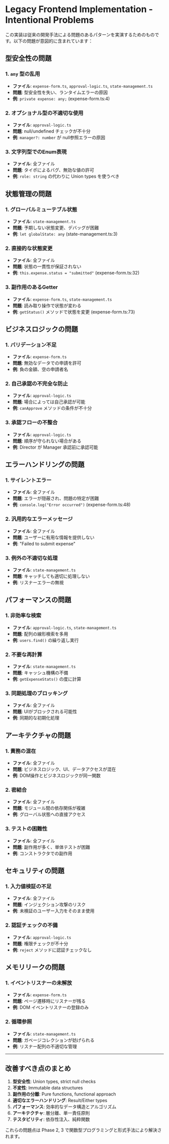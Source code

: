 # Legacy Frontend Implementation - Intentional Problems

この実装は従来の開発手法による問題のあるパターンを実演するためのものです。以下の問題が意図的に含まれています：

## 型安全性の問題

### 1. `any` 型の乱用
- **ファイル**: `expense-form.ts`, `approval-logic.ts`, `state-management.ts`
- **問題**: 型安全性を失い、ランタイムエラーの原因
- **例**: `private expense: any;` (expense-form.ts:4)

### 2. オプショナル型の不適切な使用
- **ファイル**: `approval-logic.ts`
- **問題**: null/undefined チェックが不十分
- **例**: `manager?: number` が null参照エラーの原因

### 3. 文字列型でのEnum表現
- **ファイル**: 全ファイル
- **問題**: タイポによるバグ、無効な値の許可
- **例**: `role: string` の代わりに Union types を使うべき

## 状態管理の問題

### 1. グローバルミューテブル状態
- **ファイル**: `state-management.ts`
- **問題**: 予期しない状態変更、デバッグが困難
- **例**: `let globalState: any` (state-management.ts:3)

### 2. 直接的な状態変更
- **ファイル**: 全ファイル
- **問題**: 状態の一貫性が保証されない
- **例**: `this.expense.status = "submitted"` (expense-form.ts:32)

### 3. 副作用のあるGetter
- **ファイル**: `expense-form.ts`, `state-management.ts`
- **問題**: 読み取り操作で状態が変わる
- **例**: `getStatus()` メソッドで状態を変更 (expense-form.ts:73)

## ビジネスロジックの問題

### 1. バリデーション不足
- **ファイル**: `expense-form.ts`
- **問題**: 無効なデータでの申請を許可
- **例**: 負の金額、空の申請者名

### 2. 自己承認の不完全な防止
- **ファイル**: `approval-logic.ts`
- **問題**: 場合によっては自己承認が可能
- **例**: `canApprove` メソッドの条件が不十分

### 3. 承認フローの不整合
- **ファイル**: `approval-logic.ts`
- **問題**: 順序が守られない場合がある
- **例**: Director が Manager 承認前に承認可能

## エラーハンドリングの問題

### 1. サイレントエラー
- **ファイル**: 全ファイル
- **問題**: エラーが隠蔽され、問題の特定が困難
- **例**: `console.log("Error occurred")` (expense-form.ts:48)

### 2. 汎用的なエラーメッセージ
- **ファイル**: 全ファイル
- **問題**: ユーザーに有用な情報を提供しない
- **例**: "Failed to submit expense"

### 3. 例外の不適切な処理
- **ファイル**: `state-management.ts`
- **問題**: キャッチしても適切に処理しない
- **例**: リスナーエラーの無視

## パフォーマンスの問題

### 1. 非効率な検索
- **ファイル**: `approval-logic.ts`, `state-management.ts`
- **問題**: 配列の線形検索を多用
- **例**: `users.find()` の繰り返し実行

### 2. 不要な再計算
- **ファイル**: `state-management.ts`
- **問題**: キャッシュ機構の不備
- **例**: `getExpenseStats()` の度に計算

### 3. 同期処理のブロッキング
- **ファイル**: 全ファイル
- **問題**: UIがブロックされる可能性
- **例**: 同期的な初期化処理

## アーキテクチャの問題

### 1. 責務の混在
- **ファイル**: 全ファイル
- **問題**: ビジネスロジック、UI、データアクセスが混在
- **例**: DOM操作とビジネスロジックが同一関数

### 2. 密結合
- **ファイル**: 全ファイル
- **問題**: モジュール間の依存関係が複雑
- **例**: グローバル状態への直接アクセス

### 3. テストの困難性
- **ファイル**: 全ファイル
- **問題**: 副作用が多く、単体テストが困難
- **例**: コンストラクタでの副作用

## セキュリティの問題

### 1. 入力値検証の不足
- **ファイル**: 全ファイル
- **問題**: インジェクション攻撃のリスク
- **例**: 未検証のユーザー入力をそのまま使用

### 2. 認証チェックの不備
- **ファイル**: `approval-logic.ts`
- **問題**: 権限チェックが不十分
- **例**: `reject` メソッドに認証チェックなし

## メモリリークの問題

### 1. イベントリスナーの未解放
- **ファイル**: `expense-form.ts`
- **問題**: ページ遷移時にリスナーが残る
- **例**: DOM イベントリスナーの登録のみ

### 2. 循環参照
- **ファイル**: `state-management.ts`
- **問題**: ガベージコレクションが妨げられる
- **例**: リスナー配列の不適切な管理

---

## 改善すべき点のまとめ

1. **型安全性**: Union types, strict null checks
2. **不変性**: Immutable data structures
3. **副作用の分離**: Pure functions, functional approach
4. **適切なエラーハンドリング**: Result/Either types
5. **パフォーマンス**: 効率的なデータ構造とアルゴリズム
6. **アーキテクチャ**: 層分離、単一責任原則
7. **テスタビリティ**: 依存性注入、純粋関数

これらの問題点は Phase 2, 3 で関数型プログラミングと形式手法により解決されます。
